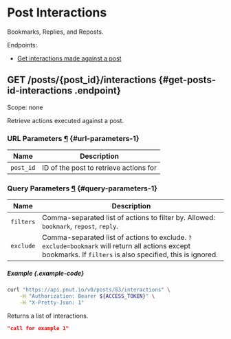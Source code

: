 # Post Interactions

Bookmarks, Replies, and Reposts.

Endpoints:

* [Get interactions made against a post](#get-posts-id-interactions)


## <span class="method method-get">GET</span> /posts/<span class="call-param">{post_id}</span>/interactions {#get-posts-id-interactions .endpoint}

Scope: <span class="endpoint-meta">none</span>

Retrieve actions executed against a post.

### URL Parameters [&para;](#url-parameters-1) {#url-parameters-1}

Name|Description
-|-
`post_id`|ID of the post to retrieve actions for

### Query Parameters [&para;](#query-parameters-1) {#query-parameters-1}

Name|Description
-|-
`filters`|Comma-separated list of actions to filter by. Allowed: `bookmark`, `repost`, `reply`.
`exclude`|Comma-separated list of actions to exclude. `?exclude=bookmark` will return all actions except bookmarks. If `filters` is also specified, this is ignored.

##### Example {.example-code}

```bash
curl "https://api.pnut.io/v0/posts/83/interactions" \
    -H "Authorization: Bearer ${ACCESS_TOKEN}" \
    -H "X-Pretty-Json: 1"
```

Returns a list of interactions.

```json
"call for example 1"
```